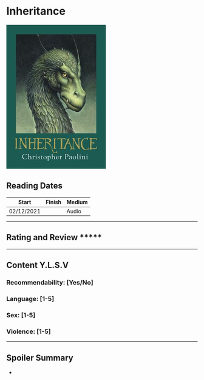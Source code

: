 # Inheritance

![Inheritance Cover](../Covers/Inheritance.jfif)

## Reading Dates
| Start | Finish | Medium |
| ---------- | ---------- | ----- |
| 02/12/2021 |  | Audio |

---

## Rating and Review *****

---

## Content Y.L.S.V


### Recommendability: [Yes/No]


### Language: [1-5]


### Sex: [1-5]


### Violence: [1-5]

---
## Spoiler Summary
*
